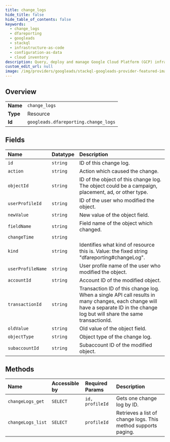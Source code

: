 ```yaml
---
title: change_logs
hide_title: false
hide_table_of_contents: false
keywords:
  - change_logs
  - dfareporting
  - googleads    
  - stackql
  - infrastructure-as-code
  - configuration-as-data
  - cloud inventory
description: Query, deploy and manage Google Cloud Platform (GCP) infrastructure and resources using SQL
custom_edit_url: null
image: /img/providers/googleads/stackql-googleads-provider-featured-image.png
---
```

  
    

## Overview
<table><tbody>
<tr><td><b>Name</b></td><td><code>change_logs</code></td></tr>
<tr><td><b>Type</b></td><td>Resource</td></tr>
<tr><td><b>Id</b></td><td><code>googleads.dfareporting.change_logs</code></td></tr>
</tbody></table>

## Fields
| Name | Datatype | Description |
|:-----|:---------|:------------|
| `id` | `string` | ID of this change log. |
| `action` | `string` | Action which caused the change. |
| `objectId` | `string` | ID of the object of this change log. The object could be a campaign, placement, ad, or other type. |
| `userProfileId` | `string` | ID of the user who modified the object. |
| `newValue` | `string` | New value of the object field. |
| `fieldName` | `string` | Field name of the object which changed. |
| `changeTime` | `string` |  |
| `kind` | `string` | Identifies what kind of resource this is. Value: the fixed string "dfareporting#changeLog". |
| `userProfileName` | `string` | User profile name of the user who modified the object. |
| `accountId` | `string` | Account ID of the modified object. |
| `transactionId` | `string` | Transaction ID of this change log. When a single API call results in many changes, each change will have a separate ID in the change log but will share the same transactionId. |
| `oldValue` | `string` | Old value of the object field. |
| `objectType` | `string` | Object type of the change log. |
| `subaccountId` | `string` | Subaccount ID of the modified object. |
## Methods
| Name | Accessible by | Required Params | Description |
|:-----|:--------------|:----------------|:------------|
| `changeLogs_get` | `SELECT` | `id, profileId` | Gets one change log by ID. |
| `changeLogs_list` | `SELECT` | `profileId` | Retrieves a list of change logs. This method supports paging. |
